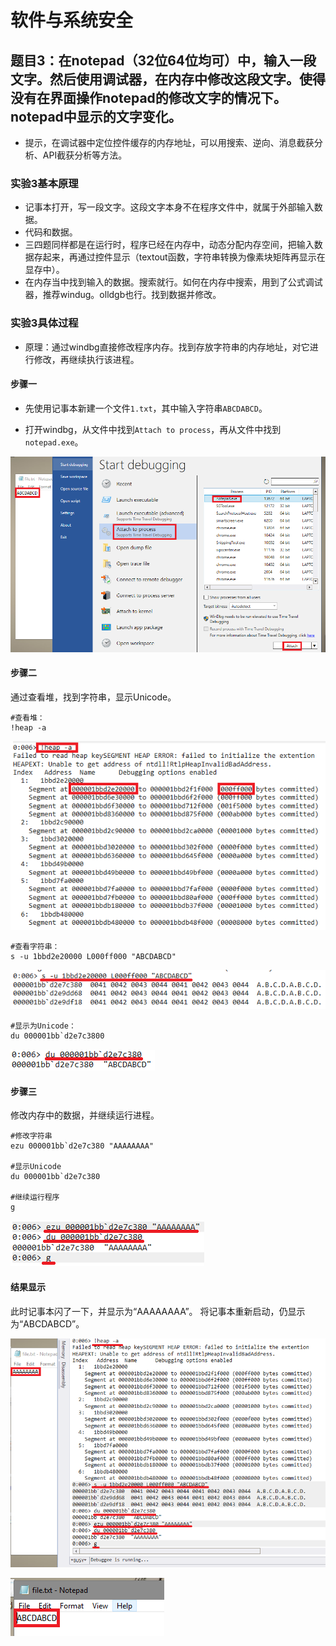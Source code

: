 # 软件与系统安全
## 题目3：在notepad（32位64位均可）中，输入一段文字。然后使用调试器，在内存中修改这段文字。使得没有在界面操作notepad的修改文字的情况下。notepad中显示的文字变化。

* 提示，在调试器中定位控件缓存的内存地址，可以用搜索、逆向、消息截获分析、API截获分析等方法。

### 实验3基本原理

* 记事本打开，写一段文字。这段文字本身不在程序文件中，就属于外部输入数据。
* 代码和数据。
* 三四题同样都是在运行时，程序已经在内存中，动态分配内存空间，把输入数据存起来，再通过控件显示（textout函数，字符串转换为像素块矩阵再显示在显存中）。
* 在内存当中找到输入的数据。搜索就行。如何在内存中搜索，用到了公式调试器，推荐windug。olldgb也行。找到数据并修改。

### 实验3具体过程
* 原理：通过windbg直接修改程序内存。找到存放字符串的内存地址，对它进行修改，再继续执行该进程。

#### 步骤一
* 先使用记事本新建一个文件```1.txt```，其中输入字符串```ABCDABCD```。

* 打开windbg，从文件中找到```Attach to process```，再从文件中找到```notepad.exe```。

![](img/1.PNG)

#### 步骤二
通过查看堆，找到字符串，显示Unicode。

```
#查看堆：
!heap -a
```

![](img/2查看堆.PNG)

```
#查看字符串：
s -u 1bbd2e20000 L000ff000 "ABCDABCD"
```

![](img/3查找字符串.PNG)

```
#显示为Unicode：
du 000001bb`d2e7c3800
```

![](img/显示Unicode.PNG)

#### 步骤三 
修改内存中的数据，并继续运行进程。

```
#修改字符串
ezu 000001bb`d2e7c380 "AAAAAAAA"

#显示Unicode
du 000001bb`d2e7c380

#继续运行程序
g
```

![](img/修改.PNG)

#### 结果显示
此时记事本闪了一下，并显示为“AAAAAAAA”。
将记事本重新启动，仍显示为“ABCDABCD”。

![](img/结果.PNG)

![](img/关闭重新打开.PNG)












